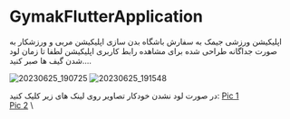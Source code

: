 # GymakFlutterApplication
اپلیکیشن ورزشی جیمک به سفارش باشگاه بدن سازی
اپلیکیشن مربی و ورزشکار به صورت جداگانه طراحی شده
برای مشاهده رابط کاربری اپلیکیشن لطفا تا زمان لود شدن گیف ها صبر کنید....

![20230625_190725](https://github.com/Ghazal-Jamalzadeh/GymakFlutterApplication/assets/85625209/402747e8-59ff-4c39-b02f-533c6b09d42a)
![20230625_191548](https://github.com/Ghazal-Jamalzadeh/GymakFlutterApplication/assets/85625209/f8e25f1f-d2ac-477c-ba4a-769f1cd75a39)

در صورت لود نشدن خودکار تصاویر روی لینک های زیر کلیک کنید:
[Pic 1](https://github.com/Ghazal-Jamalzadeh/GymakFlutterApplication/assets/85625209/402747e8-59ff-4c39-b02f-533c6b09d42a) \
[Pic 2](https://github.com/Ghazal-Jamalzadeh/GymakFlutterApplication/assets/85625209/f8e25f1f-d2ac-477c-ba4a-769f1cd75a39) \

